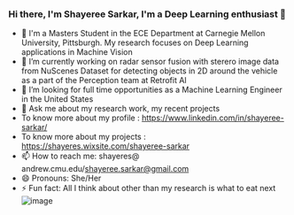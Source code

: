 ### Hi there, I'm Shayeree Sarkar, I'm a Deep Learning enthusiast 👋
- 👯 I'm a Masters Student in the ECE Department at Carnegie Mellon University, Pittsburgh. My research focuses on Deep Learning applications in Machine Vision
- 🔭 I’m currently working on radar sensor fusion with sterero image data from NuScenes Dataset for detecting objects in 2D around the vehicle as a part of the Perception team at Retrofit AI
- 🤔 I’m looking for full time opportunities as a Machine Learning Engineer in the United States
- 💬 Ask me about my research work, my recent projects 
- To know more about my profile : https://www.linkedin.com/in/shayeree-sarkar/
- To know more about my projects : https://shayeres.wixsite.com/shayeree-sarkar
- 📫 How to reach me: shayeres@ andrew.cmu.edu/shayeree.sarkar@gmail.com
- 😄 Pronouns: She/Her
- ⚡ Fun fact: All I think about other than my research is what to eat next
![image](https://user-images.githubusercontent.com/54212099/115299348-ae4f5600-a12c-11eb-8dfb-e787f69f1ba7.png)
